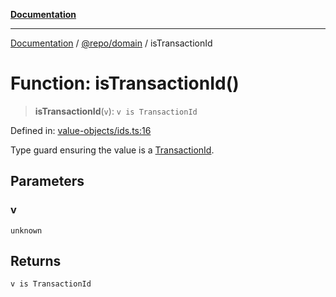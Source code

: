 [**Documentation**](../../../README.md)

***

[Documentation](../../../README.md) / [@repo/domain](../README.md) / isTransactionId

# Function: isTransactionId()

> **isTransactionId**(`v`): `v is TransactionId`

Defined in: [value-objects/ids.ts:16](https://github.com/o3osatoshi/experiment/blob/04dfa58df6e48824a200a24d77afef7ce464e1ae/packages/domain/src/value-objects/ids.ts#L16)

Type guard ensuring the value is a [TransactionId](../type-aliases/TransactionId.md).

## Parameters

### v

`unknown`

## Returns

`v is TransactionId`
